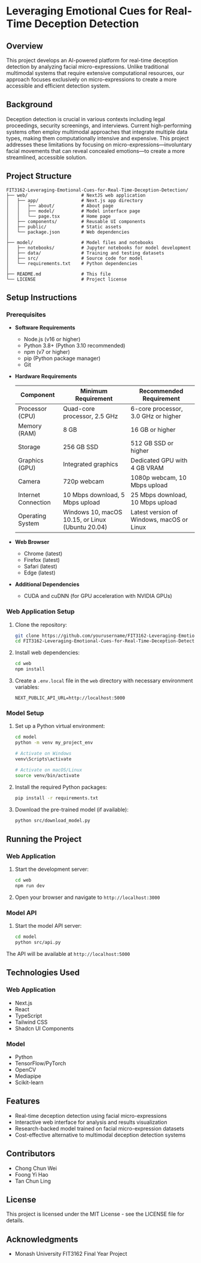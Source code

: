 # Leveraging Emotional Cues for Real-Time Deception Detection

## Overview

This project develops an AI-powered platform for real-time deception detection by analyzing facial micro-expressions. Unlike traditional multimodal systems that require extensive computational resources, our approach focuses exclusively on micro-expressions to create a more accessible and efficient detection system.

## Background

Deception detection is crucial in various contexts including legal proceedings, security screenings, and interviews. Current high-performing systems often employ multimodal approaches that integrate multiple data types, making them computationally intensive and expensive. This project addresses these limitations by focusing on micro-expressions—involuntary facial movements that can reveal concealed emotions—to create a more streamlined, accessible solution.

## Project Structure

```
FIT3162-Leveraging-Emotional-Cues-for-Real-Time-Deception-Detection/
├── web/                    # NextJS web application
│   ├── app/                # Next.js app directory
│   │   ├── about/          # About page
│   │   ├── model/          # Model interface page
│   │   └── page.tsx        # Home page
│   ├── components/         # Reusable UI components
│   ├── public/             # Static assets
│   └── package.json        # Web dependencies
│
├── model/                  # Model files and notebooks
│   ├── notebooks/          # Jupyter notebooks for model development
│   ├── data/               # Training and testing datasets
│   ├── src/                # Source code for model
│   └── requirements.txt    # Python dependencies
│
├── README.md               # This file
└── LICENSE                 # Project license
```

## Setup Instructions

### Prerequisites

- **Software Requirements**
  - Node.js (v16 or higher)
  - Python 3.8+ (Python 3.10 recommended)
  - npm (v7 or higher)
  - pip (Python package manager)
  - Git

- **Hardware Requirements**

  | Component | Minimum Requirement | Recommended Requirement |
  |-----------|---------------------|-------------------------|
  | Processor (CPU) | Quad-core processor, 2.5 GHz | 6-core processor, 3.0 GHz or higher |
  | Memory (RAM) | 8 GB | 16 GB or higher |
  | Storage | 256 GB SSD | 512 GB SSD or higher |
  | Graphics (GPU) | Integrated graphics | Dedicated GPU with 4 GB VRAM |
  | Camera | 720p webcam | 1080p webcam, 10 Mbps upload |
  | Internet Connection | 10 Mbps download, 5 Mbps upload | 25 Mbps download, 10 Mbps upload |
  | Operating System | Windows 10, macOS 10.15, or Linux (Ubuntu 20.04) | Latest version of Windows, macOS or Linux |

- **Web Browser**
  - Chrome (latest)
  - Firefox (latest)
  - Safari (latest)
  - Edge (latest)

- **Additional Dependencies**
  - CUDA and cuDNN (for GPU acceleration with NVIDIA GPUs)

### Web Application Setup

1. Clone the repository:
   ```bash
   git clone https://github.com/yourusername/FIT3162-Leveraging-Emotional-Cues-for-Real-Time-Deception-Detection.git
   cd FIT3162-Leveraging-Emotional-Cues-for-Real-Time-Deception-Detection
   ```

2. Install web dependencies:
   ```bash
   cd web
   npm install
   ```

3. Create a `.env.local` file in the `web` directory with necessary environment variables:
   ```
   NEXT_PUBLIC_API_URL=http://localhost:5000
   ```

### Model Setup

1. Set up a Python virtual environment:
   ```bash
   cd model
   python -m venv my_project_env
   
   # Activate on Windows
   venv\Scripts\activate
   
   # Activate on macOS/Linux
   source venv/bin/activate
   ```

2. Install the required Python packages:
   ```bash
   pip install -r requirements.txt
   ```

3. Download the pre-trained model (if available):
   ```bash
   python src/download_model.py
   ```

## Running the Project

### Web Application

1. Start the development server:
   ```bash
   cd web
   npm run dev
   ```
   
2. Open your browser and navigate to `http://localhost:3000`

### Model API

1. Start the model API server:
   ```bash
   cd model
   python src/api.py
   ```

The API will be available at `http://localhost:5000`

## Technologies Used

### Web Application
- Next.js
- React
- TypeScript
- Tailwind CSS
- Shadcn UI Components

### Model
- Python
- TensorFlow/PyTorch
- OpenCV
- Mediapipe
- Scikit-learn

## Features

- Real-time deception detection using facial micro-expressions
- Interactive web interface for analysis and results visualization
- Research-backed model trained on facial micro-expression datasets
- Cost-effective alternative to multimodal deception detection systems

## Contributors

- Chong Chun Wei
- Foong Yi Hao
- Tan Chun Ling

## License

This project is licensed under the MIT License - see the LICENSE file for details.

## Acknowledgments

- Monash University FIT3162 Final Year Project
